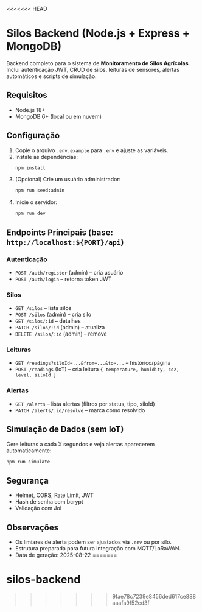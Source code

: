 <<<<<<< HEAD
# Silos Backend (Node.js + Express + MongoDB)

Backend completo para o sistema de **Monitoramento de Silos Agrícolas**.
Inclui autenticação JWT, CRUD de silos, leituras de sensores, alertas automáticos e scripts de simulação.

## Requisitos
- Node.js 18+
- MongoDB 6+ (local ou em nuvem)

## Configuração
1. Copie o arquivo `.env.example` para `.env` e ajuste as variáveis.
2. Instale as dependências:
   ```bash
   npm install
   ```
3. (Opcional) Crie um usuário administrador:
   ```bash
   npm run seed:admin
   ```
4. Inicie o servidor:
   ```bash
   npm run dev
   ```

## Endpoints Principais (base: `http://localhost:${PORT}/api`)

### Autenticação
- `POST /auth/register` (admin) – cria usuário
- `POST /auth/login` – retorna token JWT

### Silos
- `GET /silos` – lista silos
- `POST /silos` (admin) – cria silo
- `GET /silos/:id` – detalhes
- `PATCH /silos/:id` (admin) – atualiza
- `DELETE /silos/:id` (admin) – remove

### Leituras
- `GET /readings?siloId=...&from=...&to=...` – histórico/página
- `POST /readings` (IoT) – cria leitura `{ temperature, humidity, co2, level, siloId }`

### Alertas
- `GET /alerts` – lista alertas (filtros por status, tipo, siloId)
- `PATCH /alerts/:id/resolve` – marca como resolvido

## Simulação de Dados (sem IoT)
Gere leituras a cada X segundos e veja alertas aparecerem automaticamente:
```bash
npm run simulate
```

## Segurança
- Helmet, CORS, Rate Limit, JWT
- Hash de senha com bcrypt
- Validação com Joi

## Observações
- Os limiares de alerta podem ser ajustados via `.env` ou por silo.
- Estrutura preparada para futura integração com MQTT/LoRaWAN.
- Data de geração: 2025-08-22
=======
# silos-backend
>>>>>>> 9fae78c7239e8456ded617ce888aaafa9f52cd3f
